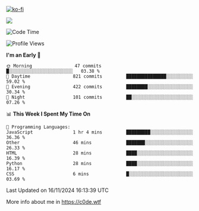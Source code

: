 [![ko-fi](https://ko-fi.com/img/githubbutton_sm.svg)](https://ko-fi.com/Z8Z4Y2LKX)

<a href="https://wakatime.com"><img src="https://wakatime.com/share/@c0dezin/b7f18a7c-ab3a-40b8-8bc7-b1b7bf71f1d6.svg" /></a>

<!--START_SECTION:waka-->
![Code Time](http://img.shields.io/badge/Code%20Time-144%20hrs%2025%20mins-blue)

![Profile Views](http://img.shields.io/badge/Profile%20Views-1-blue)

**I'm an Early 🐤** 

```text
🌞 Morning                47 commits          █░░░░░░░░░░░░░░░░░░░░░░░░   03.38 % 
🌆 Daytime                821 commits         ███████████████░░░░░░░░░░   59.02 % 
🌃 Evening                422 commits         ████████░░░░░░░░░░░░░░░░░   30.34 % 
🌙 Night                  101 commits         ██░░░░░░░░░░░░░░░░░░░░░░░   07.26 % 
```


📊 **This Week I Spent My Time On** 

```text
💬 Programming Languages: 
JavaScript               1 hr 4 mins         █████████░░░░░░░░░░░░░░░░   36.36 % 
Other                    46 mins             ███████░░░░░░░░░░░░░░░░░░   26.33 % 
HTML                     28 mins             ████░░░░░░░░░░░░░░░░░░░░░   16.39 % 
Python                   28 mins             ████░░░░░░░░░░░░░░░░░░░░░   16.17 % 
CSS                      6 mins              █░░░░░░░░░░░░░░░░░░░░░░░░   03.69 % 
```


 Last Updated on 16/11/2024 16:13:39 UTC
<!--END_SECTION:waka-->

More info about me in https://c0de.wtf
